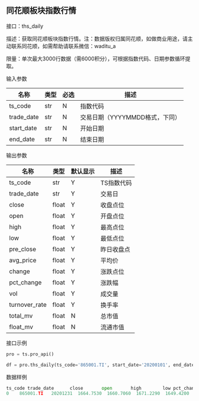 ## 同花顺板块指数行情

接口：ths_daily

描述：获取同花顺板块指数行情。注：数据版权归属同花顺，如做商业用途，请主动联系同花顺，如需帮助请联系微信：waditu_a

限量：单次最大3000行数据（需6000积分），可根据指数代码、日期参数循环提取。

输入参数

| 名称 | 类型 | 必选 | 描述 |
| --- | --- | --- | --- |
| ts_code | str | N | 指数代码 |
| trade_date | str | N | 交易日期（YYYYMMDD格式，下同） |
| start_date | str | N | 开始日期 |
| end_date | str | N | 结束日期 |

输出参数

| 名称 | 类型 | 默认显示 | 描述 |
| --- | --- | --- | --- |
| ts_code | str | Y | TS指数代码 |
| trade_date | str | Y | 交易日 |
| close | float | Y | 收盘点位 |
| open | float | Y | 开盘点位 |
| high | float | Y | 最高点位 |
| low | float | Y | 最低点位 |
| pre_close | float | Y | 昨日收盘点 |
| avg_price | float | Y | 平均价 |
| change | float | Y | 涨跌点位 |
| pct_change | float | Y | 涨跌幅 |
| vol | float | Y | 成交量 |
| turnover_rate | float | Y | 换手率 |
| total_mv | float | N | 总市值 |
| float_mv | float | N | 流通市值 |

接口示例

```python
pro = ts.pro_api()

df = pro.ths_daily(ts_code='865001.TI', start_date='20200101', end_date='20210101', fields='ts_code,trade_date,open,close,high,low,pct_change')
```

数据样例

```python
ts_code trade_date      close       open       high        low pct_change           vol
0    865001.TI   20201231  1664.7530  1660.7060  1671.2290  1649.4200     0.5646  13224.260000
```